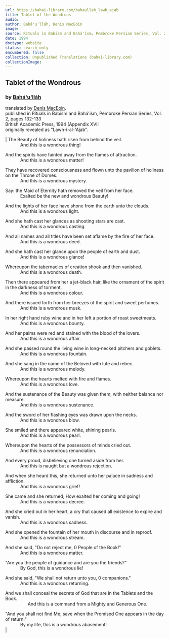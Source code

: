 ```yaml
---
url: https://bahai-library.com/bahaullah_lawh_ajab
title: Tablet of the Wondrous
audio: 
author: Bahá'u'lláh, Denis MacEoin
image: 
source: Rituals in Babism and Bahá'ísm, Pembroke Persian Series, Vol. 2, pages 132-133
date: 1994
doctype: website
status: search-only
encumbered: false
collection: Unpublished Translations (bahai-library.com)
collectionImage: 
---
```



## Tablet of the Wondrous

### by [Bahá'u'lláh](https://bahai-library.com/author/Bahá'u'lláh)

translated by [Denis MacEoin](https://bahai-library.com/author/Denis%20MacEoin).  
published in Rituals in Babism and Bahá'ísm, Pembroke Persian Series, Vol. 2, pages 132-133  
British Academic Press, 1994 (Appendix XVII  
originally revealed as "Lawh-i-al-'Ajab".


| The Beauty of holiness hath risen from behind the veil.  
            And this is a wondrous thing!  
  
And the spirits have fainted away from the flames of attraction.  
            And this is a wondrous matter!  
  
They have recovered consciousness and flown unto the pavilion of holiness on the Throne of Domes.  
            And this is a wondrous mystery.  
  
Say: the Maid of Eternity hath removed the veil from her face.  
            Exalted be the new and wondrous Beauty!  
  
And the lights of her face have shone from the earth unto the clouds.  
            And this is a wondrous light.  
  
And she hath cast her glances as shooting stars are cast.  
            And this is a wondrous casting.  
  
And all names and all titles have been set aflame by the fire of her face.  
            And this is a wondrous deed.  
  
And she hath cast her glance upon the people of earth and dust.  
            And this is a wondrous glance!  
  
Whereupon the tabernacles of creation shook and then vanished.  
            And this is a wondrous death.  
  
Then there appeared from her a jet-black hair, like the ornament of the spirit in the darkness of torment.  
            And this is a wondrous colour.  
  
And there issued forth from her breezes of the spirit and sweet perfumes.  
            And this is a wondrous musk.  
  
In her right hand ruby wine and in her left a portion of roast sweetmeats.  
            And this is a wondrous bounty.  
  
And her palms were red and stained with the blood of the lovers.  
            And this is a wondrous affair.  
  
And she passed round the living wine in long-necked pitchers and goblets.  
            And this is a wondrous fountain.  
  
And she sang in the name of the Beloved with lute and rebec.  
            And this is a wondrous melody.  
  
Whereupon the hearts melted with fire and flames.  
            And this is a wondrous love.  
  
And the sustenance of the Beauty was given them, with neither balance nor measure.  
            And this is a wondrous sustenance.  
  
And the sword of her flashing eyes was drawn upon the necks.  
            And this is a wondrous blow.  
  
She smiled and there appeared white, shining pearls.  
            And this is a wondrous pearl.  
  
Whereupon the hearts of the possessors of minds cried out.  
            And this is a wondrous renunciation.  
  
And every proud, disbelieving one turned aside from her.  
            And this is naught but a wondrous rejection.  
  
And when she heard this, she returned unto her palace in sadness and affliction.  
            And this is a wondrous grief!  
  
She came and she returned; How exalted her coming and going!  
            And this is a wondrous decree.  
  
And she cried out in her heart, a cry that caused all existence to expire and vanish.  
            And this is a wondrous sadness.  
  
And she opened the fountain of her mouth in discourse and in reproof.  
            And this is a wondrous stream.  
  
And she said, "Do not reject me, 0 People of the Book!"  
            And this is a wondrous matter.  
  
"Are you the people of guidance and are you the friends?"  
            By God, this is a wondrous lie!  
  
And she said, "We shall not return unto you, 0 companions."  
            And this is a wondrous returning.  
  
And we shall conceal the secrets of God that are in the Tablets and the Book.  
                  And this is a command from a Mighty and Generous One.  
  
"And you shall not find Me, save when the Promised One appears in the day of return!"  
            By my life, this is a wondrous abasement!  
 |